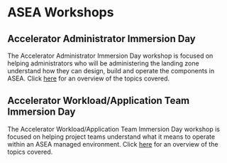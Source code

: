 # ASEA Workshops

## Accelerator Administrator Immersion Day

The Accelerator Administrator Immersion Day workshop is focused on helping administrators who will be administering the landing zone understand how they can design, build and operate the components in ASEA. Click [here](https://catalog.us-east-1.prod.workshops.aws/v2/workshops/f3ed5d0f-d2f1-47e8-a305-168da9179aaa/en-US/sea-administrators) for an overview of the topics covered.

## Accelerator Workload/Application Team Immersion Day

The Accelerator Workload/Application Team Immersion Day workshop is focused on helping project teams understand what it means to operate within an ASEA managed environment. Click [here](https://catalog.us-east-1.prod.workshops.aws/v2/workshops/f3ed5d0f-d2f1-47e8-a305-168da9179aaa/en-US/sea-members) for an overview of the topics covered.
